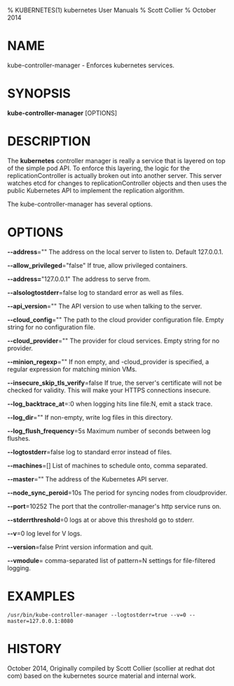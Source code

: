 % KUBERNETES(1) kubernetes User Manuals
% Scott Collier
% October 2014
# NAME
kube-controller-manager \- Enforces kubernetes services.

# SYNOPSIS
**kube-controller-manager** [OPTIONS]

# DESCRIPTION

The **kubernetes** controller manager is really a service that is layered on top of the simple pod API. To enforce this layering, the logic for the replicationController is actually broken out into another server. This server watches etcd for changes to replicationController objects and then uses the public Kubernetes API to implement the replication algorithm.

The kube-controller-manager has several options.

# OPTIONS
**--address**=""
	The address on the local server to listen to. Default 127.0.0.1.

**--allow_privileged**="false"
	If true, allow privileged containers.

**--address=**"127.0.0.1"
	The address to serve from.

**--alsologtostderr**=false
	log to standard error as well as files.

**--api_version**=""
	The API version to use when talking to the server.

**--cloud_config**=""
	The path to the cloud provider configuration file. Empty string for no configuration file.

**--cloud_provider**=""
	The provider for cloud services. Empty string for no provider.

**--minion_regexp**=""
	If non empty, and -cloud_provider is specified, a regular expression for matching minion VMs.

**--insecure_skip_tls_verify**=false
	If true, the server's certificate will not be checked for validity. This will make your HTTPS connections insecure.

**--log_backtrace_at**=:0
	when logging hits line file:N, emit a stack trace.

**--log_dir**=""
	If non-empty, write log files in this directory.

**--log_flush_frequency**=5s
	Maximum number of seconds between log flushes.

**--logtostderr**=false
	log to standard error instead of files.

**--machines**=[]
    List of machines to schedule onto, comma separated.

**--master**=""
	The address of the Kubernetes API server.

**--node_sync_peroid**=10s
    The period for syncing nodes from cloudprovider.

**--port**=10252
	The port that the controller-manager's http service runs on.

**--stderrthreshold**=0
	logs at or above this threshold go to stderr.

**--v**=0
	log level for V logs.

**--version**=false
	Print version information and quit.

**--vmodule**=
	comma-separated list of pattern=N settings for file-filtered logging.

# EXAMPLES
```
/usr/bin/kube-controller-manager --logtostderr=true --v=0 --master=127.0.0.1:8080
```
# HISTORY
October 2014, Originally compiled by Scott Collier (scollier at redhat dot com) based
 on the kubernetes source material and internal work.
